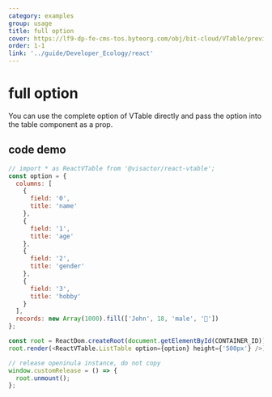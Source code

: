```yaml
---
category: examples
group: usage
title: full option
cover: https://lf9-dp-fe-cms-tos.byteorg.com/obj/bit-cloud/VTable/preview/react-default.png
order: 1-1
link: '../guide/Developer_Ecology/react'
---
```


# full option

You can use the complete option of VTable directly and pass the option into the table component as a prop.

## code demo

```javascript livedemo template=vtable-react
// import * as ReactVTable from '@visactor/react-vtable';
const option = {
  columns: [
    {
      field: '0',
      title: 'name'
    },
    {
      field: '1',
      title: 'age'
    },
    {
      field: '2',
      title: 'gender'
    },
    {
      field: '3',
      title: 'hobby'
    }
  ],
  records: new Array(1000).fill(['John', 18, 'male', '🏀'])
};

const root = ReactDom.createRoot(document.getElementById(CONTAINER_ID));
root.render(<ReactVTable.ListTable option={option} height={'500px'} />);

// release openinula instance, do not copy
window.customRelease = () => {
  root.unmount();
};
```
